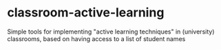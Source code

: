classroom-active-learning
=========================

Simple tools for implementing "active learning techniques" in (university) classrooms, based on having access to a list of student names
